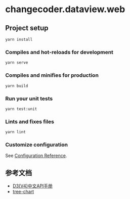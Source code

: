 # changecoder.dataview.web

## Project setup
```
yarn install
```

### Compiles and hot-reloads for development
```
yarn serve
```

### Compiles and minifies for production
```
yarn build
```

### Run your unit tests
```
yarn test:unit
```

### Lints and fixes files
```
yarn lint
```

### Customize configuration
See [Configuration Reference](https://cli.vuejs.org/config/).

## 参考文档
- [D3(V4)中文API手册](https://mefelixwang.gitbooks.io/d3-v4-api/content/api/Hierarchies.html)
- [tree-chart](https://github.com/ssthouse/tree-chart/blob/master/packages/tree-chart-core/src/tree-chart/index.ts)